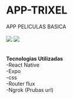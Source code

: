 # APP-TRIXEL
APP PELICULAS BASICA
<br>
<br>
<img heigth="700" src="https://i.ibb.co/mbYqXQf/1.jpg">
<img heigth="700" src="https://i.ibb.co/4sjKxvw/2.jpg">
<br>
<br>
<br>
**Tecnologias Utilizadas**
<br>-React Native
<br>-Expo
<br>-css
<br>-Router flux
<br>-Ngrok (Prubas url)
